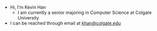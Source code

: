 - Hi, I’m Kevin Han
  - I am currently a senior majoring in Computer Science at Colgate University
- I can be reached through email at khan@colgate.edu

<!---
khantact/khantact is a ✨ special ✨ repository because its `README.md` (this file) appears on your GitHub profile.
You can click the Preview link to take a look at your changes.
--->
